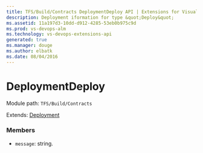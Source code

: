 ```yaml
---
title: TFS/Build/Contracts DeploymentDeploy API | Extensions for Visual Studio Team Services
description: Deployment iformation for type &quot;Deploy&quot;
ms.assetid: 11a197d3-10dd-d912-4285-53eb0b975c9d
ms.prod: vs-devops-alm
ms.technology: vs-devops-extensions-api
generated: true
ms.manager: douge
ms.author: elbatk
ms.date: 08/04/2016
---
```


# DeploymentDeploy

Module path: `TFS/Build/Contracts`

Extends: [Deployment](./Deployment.md)

### Members

* `message`: string. 


